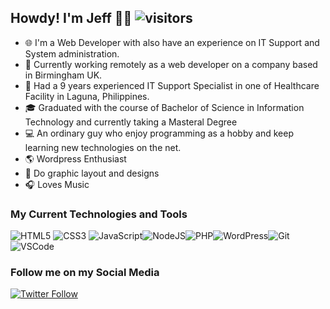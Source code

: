 ## Howdy! I'm Jeff 👋🤖  ![visitors](https://visitor-badge.glitch.me/badge?page_id=page.id&left_color=green&right_color=red)

- 🌐 I'm a Web Developer with also have an experience on IT Support and System administration.
- 🏢 Currently working remotely as a web developer on a company based in Birmingham UK.
- 🏥 Had a 9 years experienced IT Support Specialist in one of Healthcare Facility in Laguna, Philippines.
- 🎓 Graduated with the course of Bachelor of Science in Information Technology and currently taking a Masteral Degree
- 💻 An ordinary guy who enjoy programming as a hobby and keep learning new technologies on the net.
- 🌎 Wordpress Enthusiast
- 🎨 Do graphic layout and designs
- 🎧 Loves Music 

### My Current Technologies and Tools
![HTML5](https://img.icons8.com/color/30/html-5.png) ![CSS3](https://img.icons8.com/color/30/css3.png) ![JavaScript](https://img.icons8.com/color/30/javascript.png)![NodeJS](https://img.icons8.com/color/30/nodejs.png)![PHP](https://img.icons8.com/color/30/php.png)![WordPress](https://img.icons8.com/color/30/wordpress.png)![Git](https://img.icons8.com/color/30/git.png)![VSCode](https://img.icons8.com/color/30/visual-studio-code-2019.png)


### Follow me on my Social Media

[![Twitter Follow](https://img.shields.io/twitter/follow/jeffmorales29?color=1DA1F2&logo=twitter&style=for-the-badge)](https://twitter.com/intent/follow?original_referer=https%3A%2F%2Fgithub.com%2Fjeffmorales29&screen_name=jeffmorales29)
